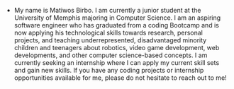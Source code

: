 - My name is Matiwos Birbo. 
I am currently a junior student at the University of Memphis majoring in Computer Science. 
I am an aspiring software engineer who has graduated from a coding Bootcamp and is now applying his technological skills
towards research, personal projects, and teaching underrepresented, disadvantaged minority children and teenagers about robotics, 
video game development, web developments, and other computer science-based concepts. I am currently seeking an internship where I 
can apply my current skill sets and gain new skills. If you have any coding projects or internship opportunities available for me, 
please do not hesitate to reach out to me!
<!---
Matiwosb/Matiwosb is a ✨ special ✨ repository because its `README.md` (this file) appears on your GitHub profile.
You can click the Preview link to take a look at your changes.
--->
